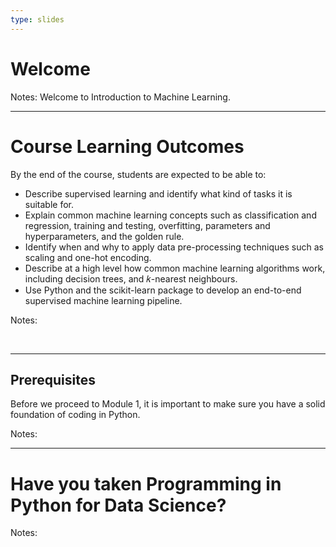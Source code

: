 ```yaml
---
type: slides
---
```


# Welcome 

Notes: Welcome to Introduction to Machine Learning. 

---

# Course Learning Outcomes 

By the end of the course, students are expected to be able to:
- Describe supervised learning and identify what kind of tasks it is suitable for.
- Explain common machine learning concepts such as classification and regression, training and testing, overfitting, parameters and hyperparameters, and the golden rule.
- Identify when and why to apply data pre-processing techniques such as scaling and one-hot encoding.
- Describe at a high level how common machine learning algorithms work, including decision trees, and 𝑘-nearest neighbours.
- Use Python and the scikit-learn package to develop an end-to-end supervised machine learning pipeline.
 

Notes:

<br>

---

## Prerequisites 

Before we proceed to Module 1, it is important to make sure you have a solid foundation of coding in Python. 

Notes: <br>

---

# Have you taken Programming in Python for Data Science?

Notes: <br>

